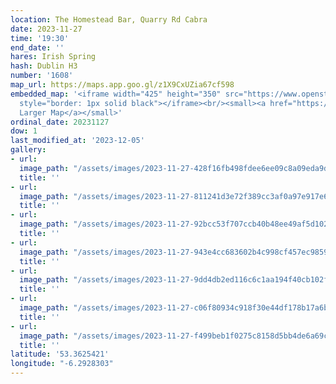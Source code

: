 ```yaml
---
location: The Homestead Bar, Quarry Rd Cabra
date: 2023-11-27
time: '19:30'
end_date: ''
hares: Irish Spring
hash: Dublin H3
number: '1608'
map_url: https://maps.app.goo.gl/z1X9CxUZia67cf598
embedded_map: '<iframe width="425" height="350" src="https://www.openstreetmap.org/export/embed.html?bbox=-6.292156577110291%2C53.36178926075285%2C-6.289259791374207%2C53.36337866209893&amp;layer=mapnik&amp;marker=53.36258396883675%2C-6.2907081842422485"
  style="border: 1px solid black"></iframe><br/><small><a href="https://www.openstreetmap.org/?mlat=53.36258&amp;mlon=-6.29071#map=19/53.36258/-6.29071">View
  Larger Map</a></small>'
ordinal_date: 20231127
dow: 1
last_modified_at: '2023-12-05'
gallery:
- url:
  image_path: "/assets/images/2023-11-27-428f16fb498fdee6ee09c8a09eda9d15.jpeg"
  title: ''
- url:
  image_path: "/assets/images/2023-11-27-811241d3e72f389cc3af0a97e917e6ed.jpeg"
  title: ''
- url:
  image_path: "/assets/images/2023-11-27-92bcc53f707ccb40b48ee49af5d10271.jpeg"
  title: ''
- url:
  image_path: "/assets/images/2023-11-27-943e4cc683602b4c998cf457ec9859fd.jpeg"
  title: ''
- url:
  image_path: "/assets/images/2023-11-27-9dd4db2ed116c6c1aa194f40cb102f7a.jpeg"
  title: ''
- url:
  image_path: "/assets/images/2023-11-27-c06f80934c918f30e44df178b17a6b53.jpeg"
  title: ''
- url:
  image_path: "/assets/images/2023-11-27-f499beb1f0275c8158d5bb4de6a69c9a.jpeg"
  title: ''
latitude: '53.3625421'
longitude: "-6.2928303"
---
```


